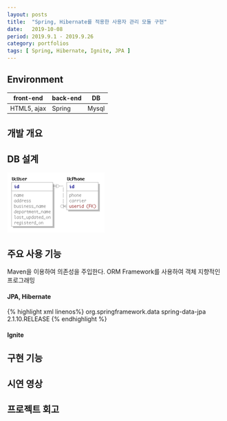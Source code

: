 ```yaml
---
layout: posts
title:  "Spring, Hibernate를 적용한 사용자 관리 모듈 구현"
date:   2019-10-08
period: 2019.9.1 - 2019.9.26
category: portfolios
tags: [ Spring, Hibernate, Ignite, JPA ]
---
```


## Environment

front-end | back-end | DB
--- | --- | ---
HTML5, ajax | Spring | Mysql



## 개발 개요



## DB 설계
![텍스트](/assets/images/erd.png)


## 주요 사용 기능
Maven을 이용하여 의존성을 주입한다. ORM Framework를 사용하여 객체 지향적인 프로그래밍
#### JPA, Hibernate
{% highlight xml linenos%}
<dependency>
   <groupId>org.springframework.data</groupId>
   <artifactId>spring-data-jpa</artifactId>
   <version>2.1.10.RELEASE</version>
</dependency>
{% endhighlight %}

#### Ignite

## 구현 기능

## 시연 영상

## 프로젝트 회고